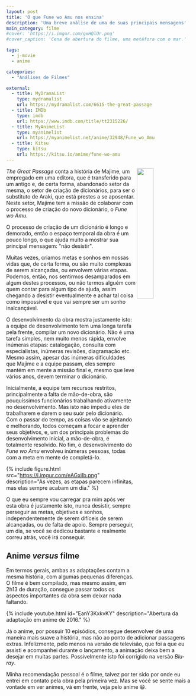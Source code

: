 ```yaml
---
layout: post
title: 'O que Fune wo Amu nos ensina'
description: 'Uma breve análise de uma de suas principais mensagens'
main_category: filme
#cover: 'https://i.imgur.com/gxHQlUr.png'
#cover_caption: 'Cena de abertura do filme, uma metáfora com o mar.'

tags:
  - j-movie
  - anime

categories:
  - "Análises de Filmes"

external:
  - title: MyDramaList
    type: mydramalist
    url: https://mydramalist.com/6615-the-great-passage
  - title: IMDb
    type: imdb
    url: https://www.imdb.com/title/tt2315226/
  - title: MyAnimeList
    type: myanimelist
    url: https://myanimelist.net/anime/32948/Fune_wo_Amu
  - title: Kitsu
    type: kitsu
    url: https://kitsu.io/anime/fune-wo-amu
---
```


<img align="right" src="{{ site.baseurl }}/assets/img/o-que-fune-wo-amu-nos-ensina/book_open_1.png" width="30%">

*The Great Passage* conta a história de Majime, um empregado em uma editora,
que é transferido para um antigo e, de certa forma, abandonado setor da mesma,
o setor de criação de dicionários, para ser o substituto de Araki,
que está prestes a se aposentar. Neste setor, Majime tem a missão
de colaborar com o processo de criação do novo dicionário,
o *Fune wo Amu*.

O processo de criação de um dicionário é longo e demorado, então
o espaço temporal da obra é um pouco longo, o que ajuda muito
a mostrar sua principal mensagem: "não desistir".

Muitas vezes, criamos metas e sonhos em nossas vidas que,
de certa forma, ou são muito complexas de serem alcançadas,
ou envolvem várias etapas. Podemos, então, nos sentirmos
desamparados em algum destes processos, ou não termos
alguém com quem contar para algum tipo de ajuda, assim
chegando a desistir eventualmente e achar tal coisa
como impossível e que vai sempre ser um sonho inalcançável.

O desenvolvimento da obra mostra justamente isto:
a equipe de desenvolvimento tem uma longa tarefa pela frente,
compilar um novo dicionário. Não é uma tarefa simples,
nem muito menos rápida, envolve inúmeras etapas:
catalogação, consulta com especialistas, inúmeras revisões,
diagramação etc. Mesmo assim, apesar das inúmeras
dificuldades que Majime e a equipe passam, eles sempre
mantém em mente a missão final e, mesmo que leve
vários anos, devem terminar o dicionário.

Inicialmente, a equipe tem recursos restritos, principalmente
a falta de mão-de-obra, são pouquíssimos funcionários
trabalhando ativamente no desenvolvimento. Mas isto
não impediu eles de trabalharem e darem o seu suór
pelo dicionário. Com o passar do tempo, as coisas vão
se ajeitando e melhorando, todos começam a focar
e aprender seus objetivos, e, um dos principais
problemas do desenvolvimento inicial, a mão-de-obra,
é totalmente resolvido. No fim, o desenvolvimento
do *Fune wo Amu* envolveu inúmeras pessoas, todas
com a meta em mente de completá-lo.

{% include figure.html src="https://i.imgur.com/eAGxiIb.png"
   description="As vezes, as etapas parecem infinitas, mas elas sempre acabam um dia." %}

O que eu sempre vou carregar pra mim após ver esta obra
é justamente isto, nunca desistir, sempre perseguir
as metas, objetivos e sonhos, independentemente de serem
difíceis de serem alcançadas, ou de falta de apoio.
Sempre perseguir, um dia, se você se dedicou bastante
e realmente correu atrás, você irá conseguir.

## Anime *versus* filme

Em termos gerais, ambas as adaptações contam a mesma história,
com algumas pequenas diferenças. O filme é bem compilado,
mas mesmo assim, em 2h13 de duração, consegue passar
todos os aspectos importantes da obra sem deixar nada
faltando.

{% include youtube.html id="EanY3KxkvKY"
   description="Abertura da adaptação em anime de 2016." %}

Já o anime, por possuir 10 episódios, consegue desenvolver
de uma maneira mais suave a história, mas não ao ponto
de adicionar passagens extras. Infelizmente, pelo menos
na versão de televisão, que foi a que eu assisti e acompanhei
durante o lançamento, a animação deixa bem a desejar em
muitas partes. Possivelmente isto foi corrigido na
versão *Blu-ray*.

Minha recomendação pessoal é o filme, talvez por ter sido
por onde eu entrei em contato pela obra pela primeira vez.
Mas se você se sente mais a vontade em ver animes, vá em
frente, veja pelo anime 😆.
